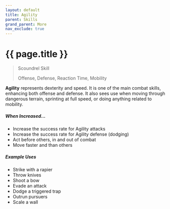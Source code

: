 ```yaml
---
layout: default
title: Agility
parent: Skills
grand_parent: More
nav_exclude: true
---
```


# {{ page.title }}

> Scoundrel Skill
>
> Offense, Defense, Reaction Time, Mobility

**<span style="color: {{ site.scoundrel_color }}">Agility</span>** represents dexterity and speed. It is one of the main combat skills, enhancing both offense and defense. It also sees use when moving through dangerous terrain, sprinting at full speed, or doing anything related to mobility.

##### When Increased...

- Increase the success rate for Agility attacks
- Increase the success rate for Agility defense (dodging)
- Act before others, in and out of combat
- Move faster and than others

##### Example Uses

- Strike with a rapier
- Throw knives
- Shoot a bow
- Evade an attack
- Dodge a triggered trap
- Outrun pursuers
- Scale a wall
